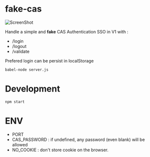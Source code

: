 # fake-cas

![ScreenShot](https://raw.github.com/eskan/fake-cas/master/fake-cas.png)

Handle a simple and **fake** CAS Authentication SSO in V1 with :

  - /login
  - /logout
  - /validate

Prefered login can be persist in localStorage

```
babel-node server.js
```

# Development

```
npm start
```

# ENV

- PORT
- CAS_PASSWORD : if undefined, any password (even blank) will be allowed
- NO_COOKIE : don't store cookie on the browser.
